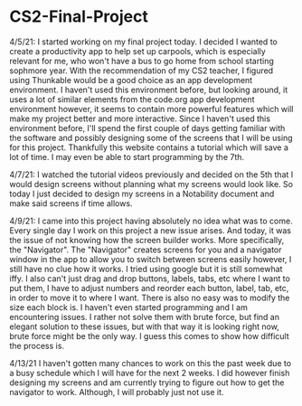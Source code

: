 # CS2-Final-Project


4/5/21:
I started working on my final project today. I decided I wanted to create a productivity app to help set up carpools, which is especially relevant for me, who won't have a bus to go home from school starting sophmore year. With the recommendation of my CS2 teacher, I figured using Thunkable would be a good choice as an app development environment. I haven't used this environment before, but looking around, it uses a lot of similar elements from the code.org app development environment however, it seems to contain more powerful features which will make my project better and more interactive. Since I haven't used this environment before, I'll spend the first couple of days getting familiar with the software and possibly designing some of the screens that I will be using for this project. Thankfully this website contains a tutorial which will save a lot of time. I may even be able to start programming by the 7th.

4/7/21:
I watched the tutorial videos previously and decided on the 5th that I would design screens without planning what my screens would look like. So today I just decided to design my screens in a Notability document and make said screens if time allows.

4/9/21:
I came into this project having absolutely no idea what was to come. Every single day I work on this project a new issue arises. And today, it was the issue of not knowing how the screen builder works. More specifically, the "Navigator". The "Navigator" creates screens for you and a navigator window in the app to allow you to switch between screens easily however, I still have no clue how it works. I tried using google but it is still somewhat iffy. I also can't just drag and drop buttons, labels, tabs, etc where I want to put them, I have to adjust numbers and reorder each button, label, tab, etc, in order to move it to where I want. There is also no easy was to modify the size each block is. I haven't even started programming and I am encountering issues. I rather not solve them with brute force, but find an elegant solution to these issues, but with that way it is looking right now, brute force might be the only way. I guess this comes to show how difficult the process is. 

4/13/21
I haven't gotten many chances to work on this the past week due to a busy schedule which I will have for the next 2 weeks. I did however finish designing my screens and am currently trying to figure out how to get the navigator to work. Although, I will probably just not use it.
